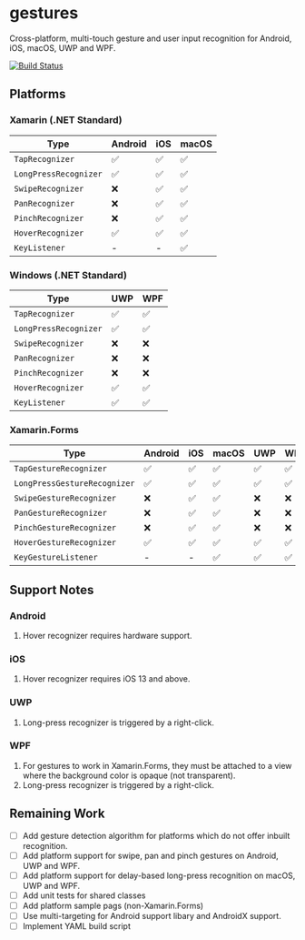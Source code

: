# gestures
Cross-platform, multi-touch gesture and user input recognition for Android, iOS, macOS, UWP and WPF.

[![Build Status](https://dev.azure.com/velocitysystems/gestures/_apis/build/status/velocitysystems.gestures?branchName=master)](https://dev.azure.com/velocitysystems/gestures/_build/latest?definitionId=1&branchName=master)

## Platforms

### Xamarin (.NET Standard)
|Type|Android|iOS|macOS|
|---|---|---|---|
|`TapRecognizer`|✅|✅|✅|
|`LongPressRecognizer`|✅|✅|✅|
|`SwipeRecognizer`|❌|✅|✅|
|`PanRecognizer`|❌|✅|✅|
|`PinchRecognizer`|❌|✅|✅|
|`HoverRecognizer`|✅|✅|✅|
|`KeyListener`|-|-|✅|

### Windows (.NET Standard)
|Type|UWP|WPF|
|---|---|---|
|`TapRecognizer`|✅|✅|
|`LongPressRecognizer`|✅|✅|
|`SwipeRecognizer`|❌|❌|
|`PanRecognizer`|❌|❌|
|`PinchRecognizer`|❌|❌|
|`HoverRecognizer`|✅|✅|
|`KeyListener`|✅|✅|

### Xamarin.Forms
|Type|Android|iOS|macOS|UWP|WPF|
|---|---|---|---|---|---|
|`TapGestureRecognizer`|✅|✅|✅|✅|✅|
|`LongPressGestureRecognizer`|✅|✅|✅|✅|✅|
|`SwipeGestureRecognizer`|❌|✅|✅|❌|❌|
|`PanGestureRecognizer`|❌|✅|✅|❌|❌|
|`PinchGestureRecognizer`|❌|✅|✅|❌|❌|
|`HoverGestureRecognizer`|✅|✅|✅|✅|✅|
|`KeyGestureListener`|-|-|✅|✅|✅|

## Support Notes

### Android
1. Hover recognizer requires hardware support.

### iOS
1. Hover recognizer requires iOS 13 and above.

### UWP
1. Long-press recognizer is triggered by a right-click.

### WPF
1. For gestures to work in Xamarin.Forms, they must be attached to a view where the background color is opaque (not transparent).
2. Long-press recognizer is triggered by a right-click.

## Remaining Work
- [ ] Add gesture detection algorithm for platforms which do not offer inbuilt recognition.
- [ ] Add platform support for swipe, pan and pinch gestures on Android, UWP and WPF.
- [ ] Add platform support for delay-based long-press recognition on macOS, UWP and WPF.
- [ ] Add unit tests for shared classes
- [ ] Add platform sample pags (non-Xamarin.Forms)
- [ ] Use multi-targeting for Android support libary and AndroidX support.
- [ ] Implement YAML build script